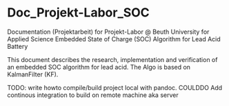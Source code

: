 # Doc_Projekt-Labor_SOC
Documentation (Projektarbeit) for Projekt-Labor @ Beuth University for Applied Science
Embedded State of Charge (SOC) Algorithm for Lead Acid Battery 

This document describes the research, implementation and verification of an embedded SOC algorithm for lead acid. The Algo is based on KalmanFilter (KF).

TODO: write howto compile/build project local with pandoc. COULDDO Add continous integration to build on remote machine aka server
